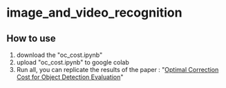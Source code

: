 # image_and_video_recognition

## How to use
1. download the "oc_cost.ipynb"
2. upload "oc_cost.ipynb" to google colab
3. Run all, you can replicate the results of the paper : "[Optimal Correction Cost for Object Detection Evaluation](https://arxiv.org/abs/2203.14438)"